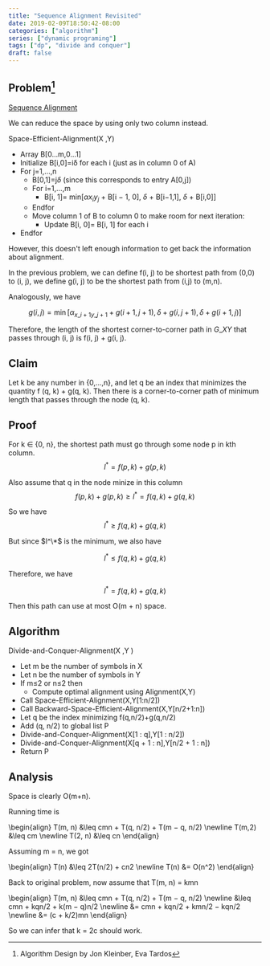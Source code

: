 ```yaml
---
title: "Sequence Alignment Revisited"
date: 2019-02-09T18:50:42-08:00
categories: ["algorithm"]
series: ["dynamic programing"]
tags: ["dp", "divide and conquer"]
draft: false
---
```


## Problem[^algo]

[Sequence Alignment](../sequence-alignment)

We can reduce the space by using only two column instead.


Space-Efficient-Alignment(X ,Y)

- Array B[0...m,0...1]
- Initialize B[i,0]=iδ for each i (just as in column 0 of A)
- For j=1,...,n
  - B[0,1]=j$\delta$ (since this corresponds to entry A[0,j])
  - For i=1,...,m
     - B[i, 1]= min[$\alpha x_iy_j$ + B[i − 1, 0], $\delta$ + B[i−1,1], $\delta$ + B[i,0]]
  - Endfor
  - Move column 1 of B to column 0 to make room for next iteration:
     - Update B[i, 0]= B[i, 1] for each i
- Endfor

However, this doesn't left enough information to get back the information about alignment.

In the previous problem, we can define f(i, j) to be shortest path from (0,0) to (i, j), we define g(i, j) to be the shortest path from (i,j) to (m,n).

Analogously, we have

$$g(i,j)=\min[\alpha_{x\_{i+1}y\_{j+1}} +g(i+1,j+1),\delta + g(i,j+1),\delta+g(i+1,j)]$$

Therefore, the length of the shortest corner-to-corner path in $G\_{XY}$ that passes through (i, j) is f(i, j) + g(i, j).

## Claim
Let k be any number in {0,...,n}, and let q be an index that minimizes the quantity f (q, k) + g(q, k). Then there is a corner-to-corner path of minimum length that passes through the node (q, k).

## Proof

For k $\in$ {0, n}, the shortest path must go through some node p in kth column.
$$l^* = f(p,k) + g(p,k)$$

Also assume that q in the node minize in this column
$$f(p,k) + g(p,k) \geq l^* = f(q,k) + g(q,k)$$

So we have
$$l^* \geq f(q,k) + g(q,k)$$

But since $l^\*$ is the minimum, we also have

$$l^* \leq f(q,k) + g(q,k)$$

Therefore, we have

$$l^* = f(q,k) + g(q,k)$$

Then this path can use at most O(m + n) space.

## Algorithm

Divide-and-Conquer-Alignment(X ,Y )

- Let m be the number of symbols in X
- Let n be the number of symbols in Y
- If m≤2 or n≤2 then
  - Compute optimal alignment using Alignment(X,Y)
- Call Space-Efficient-Alignment(X,Y[1:n/2])
- Call Backward-Space-Efficient-Alignment(X,Y[n/2+1:n])
- Let q be the index minimizing f(q,n/2)+g(q,n/2)
- Add (q, n/2) to global list P
- Divide-and-Conquer-Alignment(X[1 : q],Y[1 : n/2])
- Divide-and-Conquer-Alignment(X[q + 1 : n],Y[n/2 + 1 : n])
- Return P

## Analysis

Space is clearly O(m+n).

Running time is

\begin{align}
T(m, n) &\leq cmn + T(q, n/2) + T(m − q, n/2) \newline
T(m,2) &\leq cm \newline
T(2, n) &\leq  cn
\end{align}

Assuming m = n, we got

\begin{align}
T(n) &\leq 2T(n/2) + cn2 \newline
T(n) &= O(n^2)
\end{align}

Back to original problem, now assume that T(m, n) = kmn

\begin{align}
T(m, n) &\leq cmn + T(q, n/2) + T(m − q, n/2) \newline
&\leq  cmn + kqn/2 + k(m − q)n/2 \newline
&= cmn + kqn/2 + kmn/2 − kqn/2 \newline
&= (c + k/2)mn
\end{align}

So we can infer that k = 2c should work.

[^algo]: Algorithm Design by Jon Kleinber, Eva Tardos 